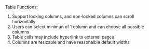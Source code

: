 
Table Functions:

1. Support locking columns, and non-locked columns can scroll horizontally
2. Users can select minimun of 1 column and can choose all possible columns
3. Table cells may include hyperlink to external pages
4. Columns are resizable and have reasonalble default widths

